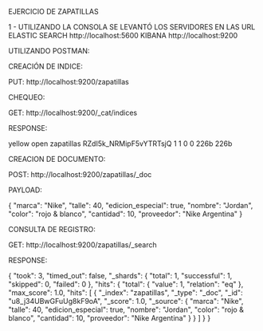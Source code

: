 EJERCICIO DE ZAPATILLAS

1 - UTILIZANDO LA CONSOLA SE LEVANTÓ LOS SERVIDORES EN LAS URL 
ELASTIC SEARCH http://localhost:5600
KIBANA http://localhost:9200

UTILIZANDO POSTMAN:

CREACIÓN DE INDICE:

PUT: http://localhost:9200/zapatillas

CHEQUEO:

GET: http://localhost:9200/_cat/indices

RESPONSE:

yellow open zapatillas                      RZdI5k_NRMipF5vYTRTsjQ 1 1   0     0    226b    226b

CREACION DE DOCUMENTO:

POST: http://localhost:9200/zapatillas/_doc

PAYLOAD:

{
    "marca": "Nike",
    "talle": 40,
    "edicion_especial": true,
    "nombre": "Jordan",
    "color": "rojo & blanco",
    "cantidad": 10,
    "proveedor": "Nike Argentina"
}

CONSULTA DE REGISTRO:

GET: http://localhost:9200/zapatillas/_search

RESPONSE:

{
    "took": 3,
    "timed_out": false,
    "_shards": {
        "total": 1,
        "successful": 1,
        "skipped": 0,
        "failed": 0
    },
    "hits": {
        "total": {
            "value": 1,
            "relation": "eq"
        },
        "max_score": 1.0,
        "hits": [
            {
                "_index": "zapatillas",
                "_type": "_doc",
                "_id": "u8_j34UBwGFuUg8kF9oA",
                "_score": 1.0,
                "_source": {
                    "marca": "Nike",
                    "talle": 40,
                    "edicion_especial": true,
                    "nombre": "Jordan",
                    "color": "rojo & blanco",
                    "cantidad": 10,
                    "proveedor": "Nike Argentina"
                }
            }
        ]
    }
}
